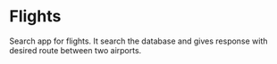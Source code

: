 # Flights
Search app for flights. It search the database and gives response with desired route between two airports.
